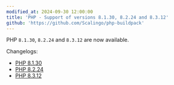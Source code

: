 ```yaml
---
modified_at: 2024-09-30 12:00:00
title: 'PHP - Support of versions 8.1.30, 8.2.24 and 8.3.12'
github: 'https://github.com/Scalingo/php-buildpack'
---
```


PHP `8.1.30`, `8.2.24` and `8.3.12` are now available.

Changelogs:

- [PHP 8.1.30](https://www.php.net/ChangeLog-8.php#8.1.30)
- [PHP 8.2.24](https://www.php.net/ChangeLog-8.php#8.2.24)
- [PHP 8.3.12](https://www.php.net/ChangeLog-8.php#8.3.12)

